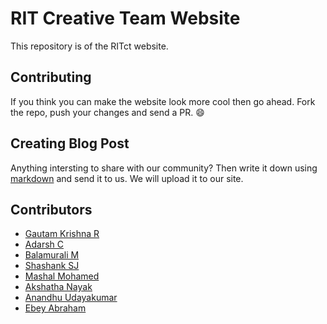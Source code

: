 # RIT Creative Team Website

This repository is of the RITct website.

## Contributing

If you think you can make the website look more cool then go ahead. Fork the repo, push your changes and send a PR. :smile:

## Creating Blog Post

Anything intersting to share with our community? Then write it down using [markdown](https://github.com/adam-p/markdown-here/wiki/Markdown-Cheatsheet) and send it to us. We will upload it to our site.

## Contributors

* [Gautam Krishna R](https://github.com/gautamkrishnar)
* [Adarsh C](https://github.com/4darsh98)
* [Balamurali M](https://github.com/balamurali27)
* [Shashank SJ](https://github.com/shashank-sj)
* [Mashal Mohamed](https://github.com/MashalMohamed)
* [Akshatha Nayak](https://github.com/Aksh77)
* [Anandhu Udayakumar](https://github.com/anandhuudayakumar)
* [Ebey Abraham](https://github.com/MrGrayCode)
